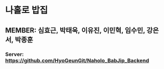 # 나홀로 밥집
## MEMBER: 심효근, 박태욱, 이유진, 이민혁, 임수민, 강은서, 박종훈
### Server: https://github.com/HyoGeunGit/Naholo_BabJip_Backend
